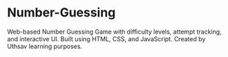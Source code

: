 # Number-Guessing
Web-based Number Guessing Game with difficulty levels, attempt tracking, and interactive UI. Built using HTML, CSS, and JavaScript. Created by Uthsav  learning purposes.
